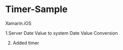 # Timer-Sample
Xamarin.iOS 


1.Server Date Value to system Date Value Conversion


2. Added timer


